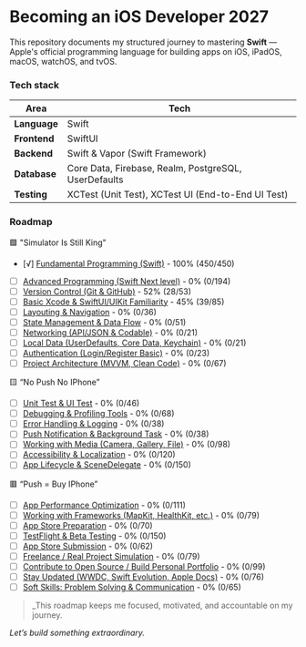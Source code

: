 # Becoming an iOS Developer 2027

This repository documents my structured journey to mastering **Swift** — Apple's official programming language for building apps on iOS, iPadOS, macOS, watchOS, and tvOS.

### Tech stack

| **Area**      | **Tech**                                              |
|---------------|-------------------------------------------------------|
| **Language**  | Swift                                                 |
| **Frontend**  | SwiftUI                                               |
| **Backend**   | Swift & Vapor (Swift Framework)                       |
| **Database**  | Core Data, Firebase, Realm, PostgreSQL, UserDefaults  |
| **Testing**   | XCTest (Unit Test), XCTest UI (End-to-End UI Test)    |

### Roadmap

🟩 "Simulator Is Still King"
- [√] [Fundamental Programming (Swift)](./Road/SwiftFundamental/README.md) - 100% (450/450)
- [ ] [Advanced Programming (Swift Next level)](./Road/SwiftAdvanced/README.md) - 0% (0/194)
- [ ] [Version Control (Git & GitHub)](./Road/VersionControl/README.md) - 52% (28/53)
- [ ] [Basic Xcode & SwiftUI/UIKit Familiarity](./Road/XCodeSwiftUIKIT/README.md) - 45% (39/85)
- [ ] [Layouting & Navigation](./Road/LayoutingNavigation/README.md) - 0% (0/36)
- [ ] [State Management & Data Flow](./Road/StateManagementDataFlow/README.md) - 0% (0/51)
- [ ] [Networking (API/JSON & Codable)](./Road/Networking/README.md) - 0% (0/21)
- [ ] [Local Data (UserDefaults, Core Data, Keychain)](./Road/LocalData/README.md) - 0% (0/21)
- [ ] [Authentication (Login/Register Basic)](./Road/Authentication/README.md) - 0% (0/23)
- [ ] [Project Architecture (MVVM, Clean Code)](./Road/ProjectArchitecture/README.md) - 0% (0/67)

🟨 “No Push No IPhone”
- [ ] [Unit Test & UI Test](./Road/Test/README.md) - 0% (0/46)
- [ ] [Debugging & Profiling Tools](./Road/DebuggingProfilingTools/README.md) - 0% (0/68)
- [ ] [Error Handling & Logging](./Road/ErrorHandlingLogging/README.md) - 0% (0/38)
- [ ] [Push Notification & Background Task](./Road/ErrorHandlingLogging/README.md) - 0% (0/38)
- [ ] [Working with Media (Camera, Gallery, File)](./Road/WorkingWithMedia/README.md) - 0% (0/98)
- [ ] [Accessibility & Localization](./Road/AccessibilityLocalization/README.md) - 0% (0/120)
- [ ] [App Lifecycle & SceneDelegate](./Road/AppLifecycleSceneDelegate/README.md) - 0% (0/150)

🟥 “Push = Buy IPhone”
- [ ] [App Performance Optimization](./Road/Empty/README.md) - 0% (0/111)
- [ ] [Working with Frameworks (MapKit, HealthKit, etc.)](./Road/Empty/README.md) - 0% (0/79)
- [ ] [App Store Preparation](./Road/Empty/README.md) - 0% (0/70)
- [ ] [TestFlight & Beta Testing](./Road/Empty/README.md) - 0% (0/150)
- [ ] [App Store Submission](./Road/Empty/README.md) - 0% (0/62)
- [ ] [Freelance / Real Project Simulation](./Road/Empty/README.md) - 0% (0/79)
- [ ] [Contribute to Open Source / Build Personal Portfolio](./Road/Empty/README.md) - 0% (0/99)
- [ ] [Stay Updated (WWDC, Swift Evolution, Apple Docs)](./Road/Empty/README.md) - 0% (0/76)
- [ ] [Soft Skills: Problem Solving & Communication](./Road/Empty/README.md) - 0% (0/65)

> _This roadmap keeps me focused, motivated, and accountable on my journey.

_Let’s build something extraordinary._